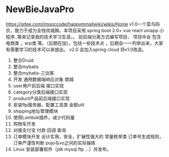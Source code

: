# NewBieJavaPro
https://gitee.com/imooccode/happymmallwiki/wikis/Home 
v1.0一个菜鸟码农，致力于成为全栈攻城狮。本项目采用 spring boot 2.0+ vue react uniapp 小程序..等来记录我的技术学习生涯。。 前后端分离方式编写项目， 项目中会 包含 电商类 ，erp类 等。（后期在加）。包括一些技术点 ，后期会一一列举出来，大家有需要学习的技术可以来提出。
v2.0 会加入spring cloud 将v1.0改造。


1. 整合Druid
2. 整合mybatis
3. 整合mybatis-三剑客
4. 开发 通用数据端响应对象
商城
5. user用户前后端 接口实现
6. category分类后端接口实现
7. product产品前后端接口实现
8. 安装ftp服务器，配置工具类 金额util
9. shipping地址管理模块
10. 使用Lombok插件，减少代码量
11. 购物车开发
12. 对接支付宝 付款 回调 查询
13. 订单模块开发 
        设计实用，安全，扩展性强大的 常量枚举类
        订单号生成规则，订单严谨性判断
        pojo与vo之间的实际操练
14. Linux 安装部署软件（jdk mysql ftp ...）并发布。
